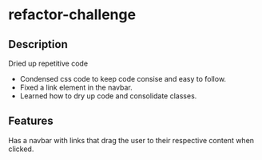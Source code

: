 # refactor-challenge

## Description

Dried up repetitive code

- Condensed css code to keep code consise and easy to follow.
- Fixed a link element in the navbar.
- Learned how to dry up code and consolidate classes.

## Features

Has a navbar with links that drag the user to their respective content when clicked. 

